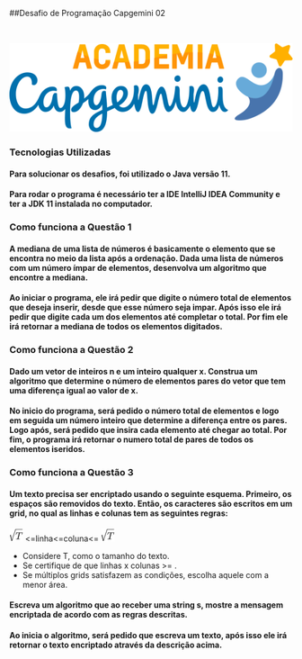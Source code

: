 ##Desafio de Programação Capgemini 02

<br>

![img.png](img.png)

### Tecnologias Utilizadas
#### Para solucionar os desafios, foi utilizado o Java versão 11.
#### Para rodar o programa é necessário ter a IDE IntelliJ IDEA Community e ter a JDK 11 instalada no computador.

### Como funciona a Questão 1
#### A mediana de uma lista de números é basicamente o elemento que se encontra no meio da lista após a ordenação. Dada uma lista de números com um número ímpar de elementos, desenvolva um algoritmo que encontre a mediana.
#### Ao iniciar o programa, ele irá pedir que digite o número total de elementos que deseja inserir, desde que esse número seja impar. Após isso ele irá pedir que digite cada um dos elementos até completar o total. Por fim ele irá retornar a mediana de todos os elementos digitados.

### Como funciona a Questão 2
#### Dado um vetor de inteiros n e um inteiro qualquer x. Construa um algoritmo que determine o número de elementos pares do vetor que tem uma diferença igual ao valor de x.
#### No inicio do programa, será pedido o número total de elementos e logo em seguida um número inteiro que determine a diferença entre os pares. Logo após, será pedido que insira cada elemento até chegar ao total. Por fim, o programa irá retornar o numero total de pares de todos os elementos iseridos.

### Como funciona a Questão 3
#### Um texto precisa ser encriptado usando o seguinte esquema. Primeiro, os espaços são removidos do texto. Então, os caracteres são escritos em um grid, no qual as linhas e colunas tem as seguintes regras:

![img_1.png](img_1.png) <=linha<=coluna<= ![img_1.png](img_1.png)

- Considere T, como o tamanho do texto.
- Se certifique de que linhas x colunas >= .
- Se múltiplos grids satisfazem as condições, escolha aquele com a menor área.
#### Escreva um algoritmo que ao receber uma string s, mostre a mensagem encriptada de acordo com as regras descritas.
#### Ao inicia o algoritmo, será pedido que escreva um texto, após isso ele irá retornar o texto encriptado através da descrição acima.
